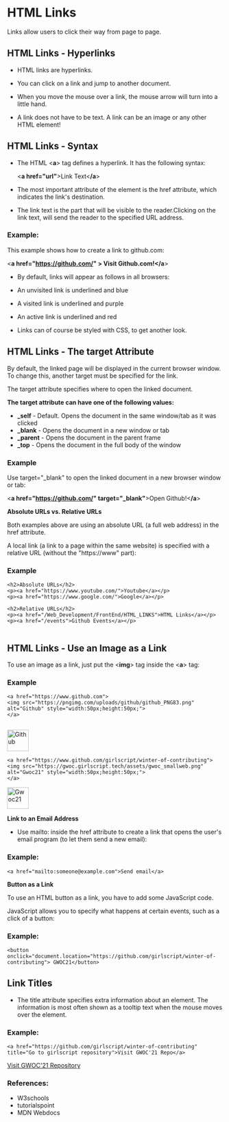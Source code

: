 # HTML Links
 Links allow users to click their way from page to page.

## HTML Links - Hyperlinks
* HTML links are hyperlinks.

* You can click on a link and jump to another document.

* When you move the mouse over a link, the mouse arrow will turn into a little hand.

* A link does not have to be text. A link can be an image or any other HTML element!

## HTML Links - Syntax
* The HTML <**a**> tag defines a hyperlink. It has the following syntax:

  <**a href="url"**>Link Text<**/a**>

* The most important attribute of the <a> element is the href attribute, which indicates the link's destination.

* The link text is the part that will be visible to the reader.Clicking on the link text, will send the reader to the specified URL address.


### Example:
  
This example shows how to create a link to github.com:

<**a href="https://github.com/" **> Visit Github.com!<**/a**>
  
* By default, links will appear as follows in all browsers:

* An unvisited link is underlined and blue
* A visited link is underlined and purple
* An active link is underlined and red
* Links can of course be styled with CSS, to get another look.

## HTML Links - The target Attribute
  
By default, the linked page will be displayed in the current browser window. To change this, another target must be specified for the link.

The target attribute specifies where to open the linked document.

**The target attribute can have one of the following values:**

* **_self** - Default. Opens the document in the same window/tab as it was clicked
* **_blank** - Opens the document in a new window or tab
* **_parent** - Opens the document in the parent frame
* **_top** - Opens the document in the full body of the window
  
### Example
Use target="_blank" to open the linked document in a new browser window or tab:

<**a href="https://github.com/" target="_blank"**>Open Github!<**/a**>
  
**Absolute URLs vs. Relative URLs**

Both examples above are using an absolute URL (a full web address) in the href attribute.

A local link (a link to a page within the same website) is specified with a relative URL (without the "https://www" part):

### Example
```
<h2>Absolute URLs</h2>
<p><a href="https://www.youtube.com/">Youtube</a></p>
<p><a href="https://www.google.com/">Google</a></p>

<h2>Relative URLs</h2>
<p><a href="/Web_Development/FrontEnd/HTML_LINKS">HTML Links</a></p>
<p><a href="/events">Github Events</a></p>
  
```
## HTML Links - Use an Image as a Link
  
To use an image as a link, just put the <**img**> tag inside the <**a**> tag:

### Example
```
<a href="https://www.github.com">
<img src="https://pngimg.com/uploads/github/github_PNG83.png" alt="Github" style="width:50px;height:50px;">
</a>
  
```
<a href="https://www.github.com">
<img src="https://pngimg.com/uploads/github/github_PNG83.png" alt="Github" style="width:50px;height:50px;">
</a>

```
<a href="https://www.github.com/girlscript/winter-of-contributing">
<img src="https://gwoc.girlscript.tech/assets/gwoc_smallweb.png" alt="Gwoc21" style="width:50px;height:50px;">
</a>
```
 
<a href="https://www.github.com/girlscript/winter-of-contributing">
<img src="https://gwoc.girlscript.tech/assets/gwoc_smallweb.png" alt="Gwoc21" style="width:50px;height:50px;">
</a>


**Link to an Email Address**
  
* Use mailto: inside the href attribute to create a link that opens the user's email program (to let them send a new email):

### Example:
``` 
<a href="mailto:someone@example.com">Send email</a>
```
**Button as a Link**
  
To use an HTML button as a link, you have to add some JavaScript code.

JavaScript allows you to specify what happens at certain events, such as a click of a button:

### Example:
```
<button onclick="document.location="https://github.com/girlscript/winter-of-contributing"> GWOC21</button>
```
  
## Link Titles
  
* The title attribute specifies extra information about an element. The information is most often shown as a tooltip text when the mouse moves over the element.

### Example:
```  
<a href="https://github.com/girlscript/winter-of-contributing" title="Go to girlscript repository">Visit GWOC'21 Repo</a>
```
<a href="https://github.com/girlscript/winter-of-contributing" title="Go to girlscript repository">Visit GWOC'21 Repository</a>
                                                                                                  
### References:
* W3schools
* tutorialspoint
* MDN Webdocs
